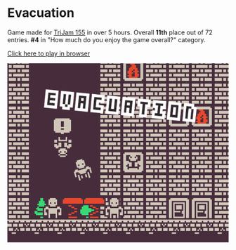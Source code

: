 # Evacuation
Game made for [TriJam 155](https://itch.io/jam/trijam-155) in over 5 hours. Overall **11th** place out of 72 entries. **#4** in "How much do you enjoy the game overall?" category.

[Click here to play in browser](https://kiel97.itch.io/evacuation)

![](https://github.com/Kiel97/trijam-155/blob/main/promo/cover.png)

